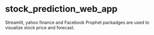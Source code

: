# stock_prediction_web_app

Streamlit, yahoo finance and Facebook Prophet packadges are used to visualize stock price and forecast.
